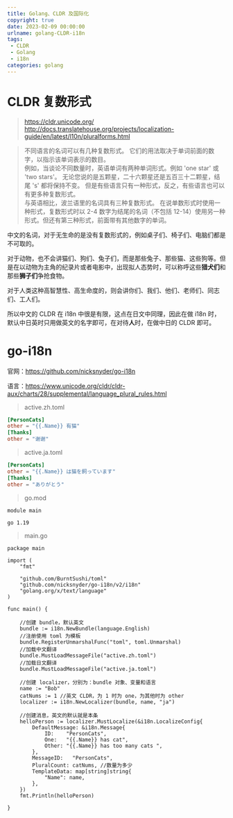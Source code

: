```yaml
---
title: Golang、CLDR 及国际化
copyright: true
date: 2023-02-09 00:00:00
urlname: golang-CLDR-i18n
tags: 
 - CLDR
 - Golang
 - i18n
categories: golang
---
```

# CLDR 复数形式 
> https://cldr.unicode.org/  
> http://docs.translatehouse.org/projects/localization-guide/en/latest/l10n/pluralforms.html

> 不同语言的名词可以有几种复数形式。 它们的用法取决于单词前面的数字，以指示该单词表示的数目。  
例如，当谈论不同数量时，英语单词有两种单词形式。例如 'one star' 或 'two stars'。 无论您说的是五颗星，二十六颗星还是五百三十二颗星，结尾 's' 都将保持不变。 但是有些语言只有一种形式，反之，有些语言也可以有更多种复数形式。  
与英语相比，波兰语里的名词具有三种复数形式。 在说单数形式时使用一种形式，复数形式时以 2-4 数字为结尾的名词（不包括 12-14）使用另一种形式。但还有第三种形式，前面带有其他数字的单词。

中文的名词，对于无生命的是没有复数形式的，例如桌子们、椅子们、电脑们都是不可取的。  

对于动物，也不会讲猫们、狗们、兔子们，而是那些兔子、那些猫、这些狗等。但是在以动物为主角的纪录片或者电影中，出现拟人态势时，可以称呼这些**猎犬们**和那些**狮子们**争抢食物。  

对于人类这种高智慧性、高生命度的，则会讲你们、我们、他们、老师们、同志们、工人们。  

所以中文的 CLDR 在 i18n 中很是有限，这点在日文中同理，因此在做 i18n 时，默认中日英时只用做英文的名字即可，在对待**人**时，在做中日的 CLDR 即可。
<!-- more -->


# go-i18n
官网：https://github.com/nicksnyder/go-i18n

语言：https://www.unicode.org/cldr/cldr-aux/charts/28/supplemental/language_plural_rules.html


> active.zh.toml
```toml
[PersonCats]
other = "{{.Name}} 有猫"
[Thanks]
other = "谢谢"
```

> active.ja.toml
```toml
[PersonCats]
other = "{{.Name}} は猫を飼っています"
[Thanks]
other = "ありがとう"
```

> go.mod
``` text
module main

go 1.19
```

> main.go
```golang
package main

import (
	"fmt"

	"github.com/BurntSushi/toml"
	"github.com/nicksnyder/go-i18n/v2/i18n"
	"golang.org/x/text/language"
)

func main() {

	//创建 bundle，默认英文
	bundle := i18n.NewBundle(language.English)
	//注册使用 toml 为模板
	bundle.RegisterUnmarshalFunc("toml", toml.Unmarshal)
	//加载中文翻译
	bundle.MustLoadMessageFile("active.zh.toml")
	//加载日文翻译
	bundle.MustLoadMessageFile("active.ja.toml")

	//创建 localizer，分别为：bundle 对象、变量和语言
	name := "Bob"
	catNums := 1 //英文 CLDR，为 1 时为 one，为其他时为 other
	localizer := i18n.NewLocalizer(bundle, name, "ja")

	//创建消息，英文的默认就是本条
	helloPerson := localizer.MustLocalize(&i18n.LocalizeConfig{
		DefaultMessage: &i18n.Message{
			ID:    "PersonCats",
			One:   "{{.Name}} has cat",
			Other: "{{.Name}} has too many cats ",
		},
		MessageID:   "PersonCats",
		PluralCount: catNums, //数量为多少
		TemplateData: map[string]string{
			"Name": name,
		},
	})
	fmt.Println(helloPerson)

}

```



